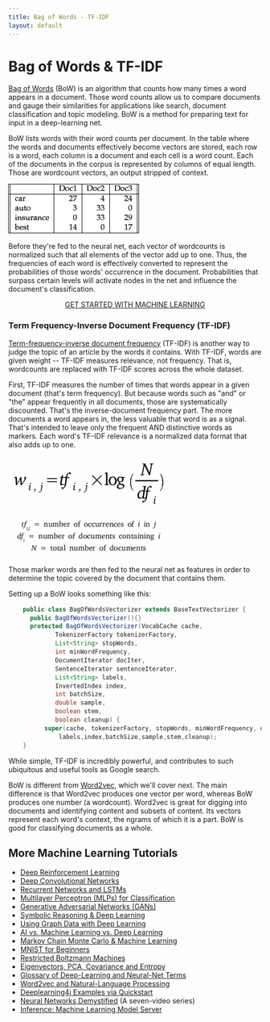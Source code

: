 ```yaml
---
title: Bag of Words - TF-IDF
layout: default
---
```


# Bag of Words & TF-IDF 

[Bag of Words](https://en.wikipedia.org/wiki/Bag-of-words_model) (BoW) is an algorithm that counts how many times a word appears in a document. Those word counts allow us to compare documents and gauge their similarities for applications like search, document classification and topic modeling. BoW is a method for preparing text for input in a deep-learning net. 

BoW lists words with their word counts per document. In the table where the words and documents effectively become vectors are stored, each row is a word, each column is a document and each cell is a word count. Each of the documents in the corpus is represented by columns of equal length. Those are wordcount vectors, an output stripped of context. 

![Alt text](./img/wordcount-table.png) 

Before they're fed to the neural net, each vector of wordcounts is normalized such that all elements of the vector add up to one. Thus, the frequencies of each word is effectively converted to represent the probabilities of those words' occurrence in the document. Probabilities that surpass certain levels will activate nodes in the net and influence the document's classification. 

<p align="center">
<a href="https://docs.skymind.ai/docs/welcome" type="button" class="btn btn-lg btn-success" onClick="ga('send', 'event', ‘quickstart', 'click');">GET STARTED WITH MACHINE LEARNING</a>
</p>

### Term Frequency-Inverse Document Frequency (TF-IDF)

[Term-frequency-inverse document frequency](https://en.wikipedia.org/wiki/Tf%E2%80%93idf) (TF-IDF) is another way to judge the topic of an article by the words it contains. With TF-IDF, words are given weight -- TF-IDF measures relevance, not frequency. That is, wordcounts are replaced with TF-IDF scores across the whole dataset. 

First, TF-IDF measures the number of times that words appear in a given document (that's term frequency). But because words such as "and" or "the" appear frequently in all documents, those are systematically discounted. That's the inverse-document frequency part. The more documents a word appears in, the less valuable that word is as a signal. That's intended to leave only the frequent AND distinctive words as markers. Each word's TF-IDF relevance is a normalized data format that also adds up to one. 

![Alt text](./img/tfidf.png) 

Those marker words are then fed to the neural net as features in order to determine the topic covered by the document that contains them.

Setting up a BoW looks something like this: 

``` java
    public class BagOfWordsVectorizer extends BaseTextVectorizer {
      public BagOfWordsVectorizer(){}
      protected BagOfWordsVectorizer(VocabCache cache,
             TokenizerFactory tokenizerFactory,
             List<String> stopWords,
             int minWordFrequency,
             DocumentIterator docIter,
             SentenceIterator sentenceIterator,
             List<String> labels,
             InvertedIndex index,
             int batchSize,
             double sample,
             boolean stem,
             boolean cleanup) {
          super(cache, tokenizerFactory, stopWords, minWordFrequency, docIter, sentenceIterator,
              labels,index,batchSize,sample,stem,cleanup);
    }
```

While simple, TF-IDF is incredibly powerful, and contributes to such ubiquitous and useful tools as Google search. 



BoW is different from [Word2vec](./word2vec.html), which we'll cover next. The main difference is that Word2vec produces one vector per word, whereas BoW produces one number (a wordcount). Word2vec is great for digging into documents and identifying content and subsets of content. Its vectors represent each word's context, the ngrams of which it is a part. BoW is good for classifying documents as a whole. 

## <a name="intro">More Machine Learning Tutorials</a>

* [Deep Reinforcement Learning](./deepreinforcementlearning.html)
* [Deep Convolutional Networks](./convolutionalnets.html)
* [Recurrent Networks and LSTMs](./lstm.html)
* [Multilayer Perceptron (MLPs) for Classification](./multilayerperceptron.html)
* [Generative Adversarial Networks (GANs)](./generative-adversarial-network.html)
* [Symbolic Reasoning & Deep Learning](./symbolicreasoning.html)
* [Using Graph Data with Deep Learning](./graphdata.html)
* [AI vs. Machine Learning vs. Deep Learning](./ai-machinelearning-deeplearning.html)
* [Markov Chain Monte Carlo & Machine Learning](/markovchainmontecarlo.html)
* [MNIST for Beginners](./mnist-for-beginners.html)
* [Restricted Boltzmann Machines](./restrictedboltzmannmachine.html)
* [Eigenvectors, PCA, Covariance and Entropy](./eigenvector.html)
* [Glossary of Deep-Learning and Neural-Net Terms](./glossary.html)
* [Word2vec and Natural-Language Processing](./word2vec.html)
* [Deeplearning4j Examples via Quickstart](./quickstart.html)
* [Neural Networks Demystified](https://www.youtube.com/watch?v=bxe2T-V8XRs) (A seven-video series)
* [Inference: Machine Learning Model Server](./modelserver.html)
